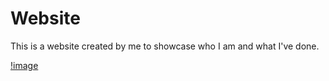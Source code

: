 # Website
This is a website created by me to showcase who I am and what I've done.

[!image](gitimage.png)
